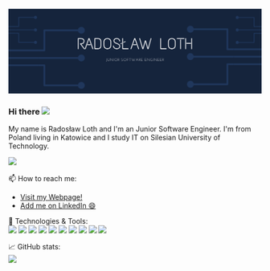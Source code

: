 [![Header](https://github.com/Fariusz/Fariusz/blob/master/header_original.png "Header")](http://radek.loth.cba.pl/)

### Hi there <img src="https://raw.githubusercontent.com/MartinHeinz/MartinHeinz/master/wave.gif" width="30px">
My name is Radosław Loth and I'm an Junior Software Engineer. 
I'm from Poland living in Katowice and I study IT on Silesian University of Technology.

![](https://komarev.com/ghpvc/?username=Fariusz)


📫 How to reach me:
- <a href="http://radek.loth.cba.pl/">Visit my Webpage!</a>
- <a href="http://linkedin.com/in/radoslaw-loth/">Add me on LinkedIn 😄</a>

🔧 Technologies & Tools:
<br>
![](https://img.shields.io/badge/Editor-IntelliJ-informational?style=flat&logo=Intellij-idea&logoColor=white&color=2bbc8a)
![](https://img.shields.io/badge/Editor-VS-informational?style=flat&logo=Visual-Studio&logoColor=white&color=2bbc8a)
![](https://img.shields.io/badge/Code-Java-informational?style=flat&logo=Java&logoColor=white&color=2bbc8a)
![](https://img.shields.io/badge/Code-SpringBoot-informational?style=flat&logo=SpringBoot&logoColor=white&color=2bbc8a)
![](https://img.shields.io/badge/Code-C++-informational?style=flat&logo=C&2B&2B&logoColor=white&color=2bbc8a)
![](https://img.shields.io/badge/Code-JavaScript-informational?style=flat&logo=JavaScript&logoColor=white&color=2bbc8a)
![](https://img.shields.io/badge/Code-TypeScript-informational?style=flat&logo=TypeScript&logoColor=white&color=2bbc8a)
![](https://img.shields.io/badge/Code-Angular-informational?style=flat&logo=Angular&logoColor=white&color=2bbc8a)
![](https://img.shields.io/badge/Code-BootStrap-informational?style=flat&logo=Bootstrap&logoColor=white&color=2bbc8a)
![](https://img.shields.io/badge/Shell-PowerShell-informational?style=flat&logo=PowerShell&logoColor=white&color=2bbc8a)

📈 GitHub stats:
<br>
<img align="center" src="https://github-readme-stats.vercel.app/api/?username=Fariusz&theme=<THEME_NAME>" /><br>
